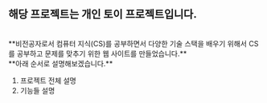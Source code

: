 ## 해당 프로젝트는 개인 토이 프로젝트입니다.

<br/>  
**비전공자로서 컴퓨터 지식(CS)를 공부하면서 다양한 기술 스택을 배우기 위해서 CS를 공부하고 문제를 맞추기 위한 웹 사이트를 만들었습니다.**

<br/>
**아래 순서로 설명해보겠습니다.**


  1. 프로젝트 전체 설명
  2. 기능들 설명
